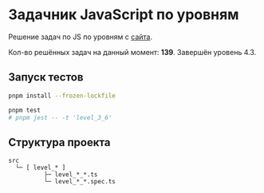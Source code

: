 # Задачник JavaScript по уровням

Решение задач по JS по уровням с [сайта](https://code.mu/ru/javascript/tasker/stager/).

Кол-во решённых задач на данный момент: **139**. Завершён уровень 4.3.

## Запуск тестов

```bash
pnpm install --frozen-lockfile

pnpm test
# pnpm jest -- -t 'level_3_6'
```

## Структура проекта

```text
src
  └─ [ level_* ]
          ├─ level_*_*.ts
          └─ level_*_*.spec.ts
```
